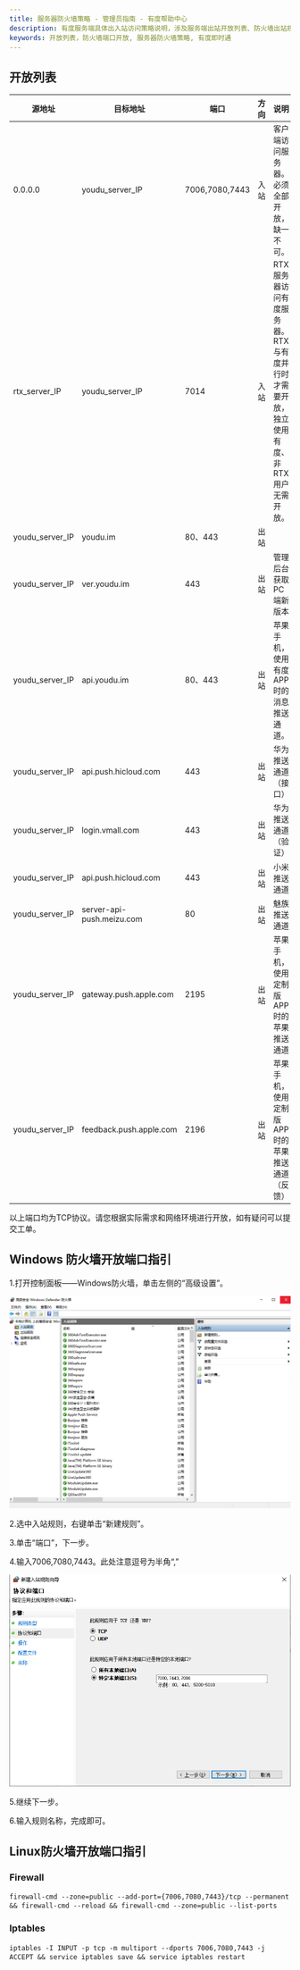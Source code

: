 ```yaml
---
title: 服务器防火墙策略 - 管理员指南 - 有度帮助中心
description: 有度服务端具体出入站访问策略说明，涉及服务端出站开放列表、防火墙出站规则指引。
keywords: 开放列表，防火墙端口开放, 服务器防火墙策略, 有度即时通
---
```


## 开放列表

| 源地址          | 目标地址                  | 端口           | 方向 | 说明                                                         |
| --------------- | ------------------------- | -------------- | ---- | ------------------------------------------------------------ |
| 0.0.0.0         | youdu_server_IP           | 7006,7080,7443 | 入站 | 客户端访问服务器。必须全部开放，缺一不可。                   |
| rtx_server_IP   | youdu_server_IP           | 7014           | 入站 | RTX服务器访问有度服务器。RTX与有度并行时才需要开放，独立使用有度、非RTX用户无需开放。 |
| youdu_server_IP | youdu.im                  | 80、443        | 出站 |                                                              |
| youdu_server_IP | ver.youdu.im              | 443            | 出站 | 管理后台获取PC端新版本                                       |
| youdu_server_IP | api.youdu.im              | 80、443        | 出站 | 苹果手机，使用有度APP时的消息推送通道。                      |
| youdu_server_IP | api.push.hicloud.com      | 443            | 出站 | 华为推送通道（接口）                                         |
| youdu_server_IP | login.vmall.com           | 443            | 出站 | 华为推送通道（验证）                                         |
| youdu_server_IP | api.push.hicloud.com      | 443            | 出站 | 小米推送通道                                                 |
| youdu_server_IP | server-api-push.meizu.com | 80             | 出站 | 魅族推送通道                                                 |
| youdu_server_IP | gateway.push.apple.com    | 2195           | 出站 | 苹果手机，使用定制版APP时的苹果推送通道                      |
| youdu_server_IP | feedback.push.apple.com   | 2196           | 出站 | 苹果手机，使用定制版APP时的苹果推送通道（反馈）              |

​	以上端口均为TCP协议。请您根据实际需求和网络环境进行开放，如有疑问可以提交工单。

## Windows 防火墙开放端口指引

1.打开控制面板——Windows防火墙，单击左侧的“高级设置”。

![1584519576222](res/a01_00004/1584519576222.png)

2.选中入站规则，右键单击“新建规则”。

3.单击“端口”，下一步。

4.输入7006,7080,7443。此处注意逗号为半角“,”

![1584519741001](res/a01_00004/1584519741001.png)

5.继续下一步。

6.输入规则名称，完成即可。

## Linux防火墙开放端口指引

### Firewall

```
firewall-cmd --zone=public --add-port={7006,7080,7443}/tcp --permanent && firewall-cmd --reload && firewall-cmd --zone=public --list-ports
```

### Iptables

```
iptables -I INPUT -p tcp -m multiport --dports 7006,7080,7443 -j ACCEPT && service iptables save && service iptables restart
```

